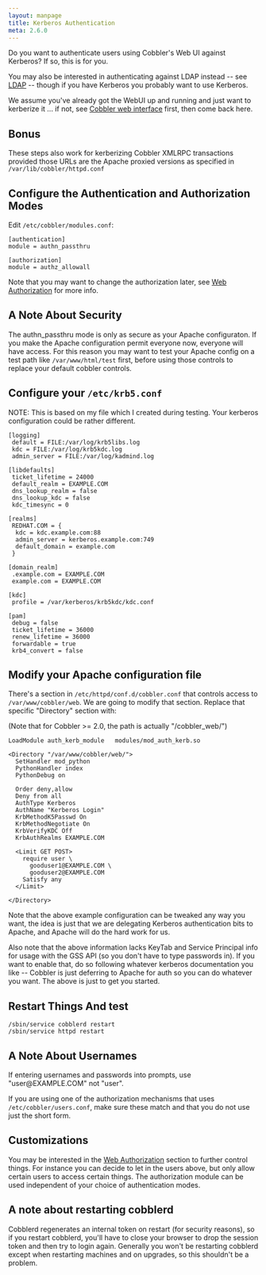 ```yaml
---
layout: manpage
title: Kerberos Authentication
meta: 2.6.0
---
```


<p>Do you want to authenticate users using Cobbler's Web UI against
Kerberos? If so, this is for you.</p>

<p>You may also be interested in authenticating against LDAP instead
-- see <a href="Ldap">LDAP</a> -- though if you have Kerberos you probably want to use Kerberos.</p>

<p>We assume you've already got the WebUI up and running and just want
to kerberize it ... if not, see
<a href="Cobbler%20web%20interface">Cobbler web interface</a> first, then come back
here.</p>

<h2>Bonus</h2>

<p>These steps also work for kerberizing Cobbler XMLRPC transactions
provided those URLs are the Apache proxied versions as specified in
<code>/var/lib/cobbler/httpd.conf</code></p>

<h2>Configure the Authentication and Authorization Modes</h2>

<p>Edit <code>/etc/cobbler/modules.conf</code>:</p>

<pre><code>[authentication]
module = authn_passthru

[authorization]
module = authz_allowall
</code></pre>

<p>Note that you may want to change the authorization later, see
<a href="Web%20Authorization">Web Authorization</a>
for more info.</p>

<h2>A Note About Security</h2>

<p>The authn_passthru mode is only as secure as your Apache
configuraton. If you make the Apache configuration permit everyone
now, everyone will have access. For this reason you may want to
test your Apache config on a test path like <code>/var/www/html/test</code>
first, before using those controls to replace your default cobbler
controls.</p>

<h2>Configure your <code>/etc/krb5.conf</code></h2>

<p>NOTE: This is based on my file which I created during testing. Your
kerberos configuration could be rather different.</p>

<pre><code>[logging]
 default = FILE:/var/log/krb5libs.log
 kdc = FILE:/var/log/krb5kdc.log
 admin_server = FILE:/var/log/kadmind.log

[libdefaults]
 ticket_lifetime = 24000
 default_realm = EXAMPLE.COM
 dns_lookup_realm = false
 dns_lookup_kdc = false
 kdc_timesync = 0

[realms]
 REDHAT.COM = {
  kdc = kdc.example.com:88
  admin_server = kerberos.example.com:749
  default_domain = example.com
 }

[domain_realm]
 .example.com = EXAMPLE.COM
 example.com = EXAMPLE.COM

[kdc]
 profile = /var/kerberos/krb5kdc/kdc.conf

[pam]
 debug = false
 ticket_lifetime = 36000
 renew_lifetime = 36000
 forwardable = true
 krb4_convert = false
</code></pre>

<h2>Modify your Apache configuration file</h2>

<p>There's a section in <code>/etc/httpd/conf.d/cobbler.conf</code> that controls
access to <code>/var/www/cobbler/web</code>. We are going to modify that
section. Replace that specific "Directory" section with:</p>

<p>(Note that for Cobbler >= 2.0, the path is actually
"/cobbler_web/")</p>

<pre><code>LoadModule auth_kerb_module   modules/mod_auth_kerb.so

&lt;Directory "/var/www/cobbler/web/"&gt;
  SetHandler mod_python
  PythonHandler index
  PythonDebug on

  Order deny,allow
  Deny from all
  AuthType Kerberos
  AuthName "Kerberos Login"
  KrbMethodK5Passwd On
  KrbMethodNegotiate On
  KrbVerifyKDC Off
  KrbAuthRealms EXAMPLE.COM

  &lt;Limit GET POST&gt;
    require user \
      gooduser1@EXAMPLE.COM \
      gooduser2@EXAMPLE.COM
    Satisfy any
  &lt;/Limit&gt;

&lt;/Directory&gt;
</code></pre>

<p>Note that the above example configuration can be tweaked any way
you want, the idea is just that we are delegating Kerberos
authentication bits to Apache, and Apache will do the hard work for
us.</p>

<p>Also note that the above information lacks KeyTab and Service Principal info for
usage with the GSS API (so you don't have to type passwords in). If
you want to enable that, do so following whatever kerberos
documentation you like -- Cobbler is just deferring to Apache for
auth so you can do whatever you want. The above is just to get you
started.</p>

<h2>Restart Things And test</h2>

<pre><code>/sbin/service cobblerd restart
/sbin/service httpd restart
</code></pre>

<h2>A Note About Usernames</h2>

<p>If entering usernames and passwords into prompts, use
"user@EXAMPLE.COM" not "user".</p>

<p>If you are using one of the authorization mechanisms that uses
<code>/etc/cobbler/users.conf</code>, make sure these match and that you do not
use just the short form.</p>

<h2>Customizations</h2>

<p>You may be interested in the <a href="Web%20Authorization">Web Authorization</a>
section to further control things. For instance you can decide to let in
the users above, but only allow certain users to access certain
things. The authorization module can be used independent of your
choice of authentication modes.</p>

<h2>A note about restarting cobblerd</h2>

<p>Cobblerd regenerates an internal token on restart (for security
reasons), so if you restart cobblerd, you'll have to close your
browser to drop the session token and then try to login again.
Generally you won't be restarting cobblerd except when restarting
machines and on upgrades, so this shouldn't be a problem.</p>
